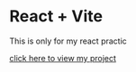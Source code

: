 # React + Vite

<p> This is only for my react practic</p>

<p> <a href="https://omchy34.github.io/E-com-Book-website/" target='_blank'> click here to view my project</a></p>
